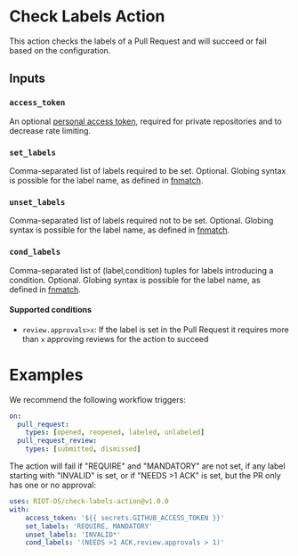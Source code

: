 Check Labels Action
===================

This action checks the labels of a Pull Request and will succeed or fail based
on the configuration.

Inputs
------

### `access_token`
An optional [personal access token], required for private repositories and to
decrease rate limiting.

[personal access token]: https://github.com/settings/tokens

### `set_labels`
Comma-separated list of labels required to be set. Optional. Globing syntax is
possible for the label name, as defined in [fnmatch].

### `unset_labels`
Comma-separated list of labels required not to be set. Optional. Globing syntax
is possible for the label name, as defined in [fnmatch].

### `cond_labels`
Comma-separated list of (label,condition) tuples for labels introducing a
condition. Optional. Globing syntax is possible for the label name, as defined
in [fnmatch].

#### Supported conditions
- `review.approvals>x`: If the label is set in the Pull Request it requires more
  than `x` approving reviews for the action to succeed

[fnmatch]: https://docs.python.org/3/library/fnmatch.html

# Examples

We recommend the following workflow triggers:

```yml
on:
  pull_request:
    types: [opened, reopened, labeled, unlabeled]
  pull_request_review:
    types: [submitted, dismissed]
```

The action will fail if "REQUIRE" and "MANDATORY" are not set, if any label
starting with "INVALID" is set, or if "NEEDS >1 ACK" is set, but the PR only has
one or no approval:

```yml
uses: RIOT-OS/check-labels-action@v1.0.0
with:
    access_token: '${{ secrets.GITHUB_ACCESS_TOKEN }}'
    set_labels: 'REQUIRE, MANDATORY'
    unset_labels: 'INVALID*'
    cond_labels: '(NEEDS >1 ACK,review.approvals > 1)'
```
